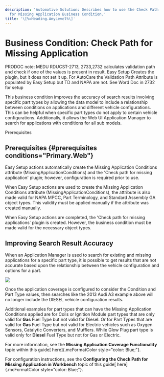 ```yaml
---
description: 'Automotive Solution: Describes how to use the Check Path
  for Missing Application Business Condition.'
title: '\[%=Heading.AnyLevel%\]'
---
```


Business Condition: Check Path for Missing Application
======================================================

PRODOC note: MEDU RDUCST-2713, 2733,2732 calculates validation path and
check if one of the values is present in result. Easy Setup Creates the
plugin, but it does not set it up. For AutoCare the Validation Path
Attribute is populated by Easy Setup but TD and NAPA are not. See Word
Doc in 2732 for setup

This business condition improves the accuracy of search results
involving specific part types by allowing the data model to include a
relationship between conditions on applications and different vehicle
configurations. This can be helpful when specific part types do not
apply to certain vehicle configurations. Additionally, it allows the Web
UI Application Manager to search for applications with conditions for
all sub models.

Prerequisites

Prerequisites {#prerequisites conditions="Primary.Web"}
-------------

Easy Setup actions automatically create the Missing Application
Conditions attribute (MissingApplicationConditions) and the \'Check path
for missing application\' plugin; however, configuration is required
prior to use.

When Easy Setup actions are used to create the Missing Application
Conditions attribute (MissingApplicationConditions), the attribute is
also made valid for NAPA MPCC, Part Terminology, and Standard Assembly
GA object types. This validity must be applied manually if the attribute
was created manually.

When Easy Setup actions are completed, the \'Check path for missing
applications\' plugin is created. However, the business condition must
be made valid for the necessary object types.

Improving Search Result Accuracy
--------------------------------

When an Application Manager is used to search for existing and missing
applications for a specific part type, it is possible to get results
that are not accurate based upon the relationship between the vehicle
configuration and options for a part.

![](../../Resources/Images/BRs/AM%20spark%20plug.png)

Once the application coverage is configured to consider the Condition
and Part Type values, then searches like the 2013 Audi A3 example above
will no longer include the DIESEL vehicle configuration results.

Additional examples for part types that can have the Missing Application
Conditions applied are for Coils or Ignition Module part types that are
only valid for **Gas** Fuel Type but not valid for Diesel. Or for Part
Types that are valid for **Gas** Fuel Type but not valid for Electric
vehicles such as Oxygen Sensors, Catalytic Converters, and Mufflers.
While Glow Plug part type is valid only for **Diesel** Fuel Type but not
for Gas or Electric.

For more information, see the **Missing Application Coverage
Functionality** topic within this guide[ here]{.mcFormatColor
style="color: Blue;"}.

For configuration instructions, see the **Configuring the Check Path for
Missing Application in Workbench** topic of this guide[
here]{.mcFormatColor style="color: Blue;"}.
